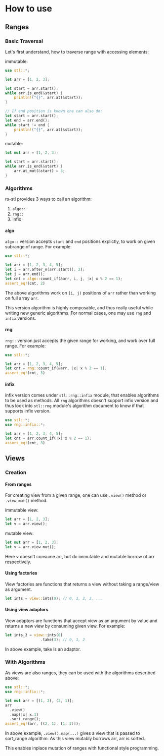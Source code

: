 # How to use

## Ranges

### Basic Traversal

Let's first understand, how to traverse range with accessing elements:

immutable:

```rust
use stl::*;

let arr = [1, 2, 3];

let start = arr.start();
while arr.is_end(&start) {
    println!("{}", arr.at(&start));
}

// If end position is known one can also do:
let start = arr.start();
let end = arr.end();
while start != end {
    println!("{}", arr.at(&start));
}
```

mutable:

```rust
let mut arr = [1, 2, 3];

let start = arr.start();
while arr.is_end(&start) {
    arr.at_mut(&start) = 3;
}
```

### Algorithms

rs-stl provides 3 ways to call an algorithm:

1. `algo::`
2. `rng::`
3. infix

#### algo

`algo::` version accepts `start` and `end` positions explictly, to work on given
subrange of range. For example:

```rust
use stl::*;

let arr = [1, 2, 3, 4, 5];
let i = arr.after_n(arr.start(), 2);
let j = arr.end();
let cnt = algo::count_if(&arr, i, j, |x| x % 2 == 1);
assert_eq!(cnt, 2)
```

The above algorithms work on `[i, j)` positions of `arr` rather than working
on full array `arr`.

This version algorithm is highly composable, and thus really useful while writing
new generic algorithms. For normal cases, one may use `rng` and `infix` versions.

#### rng

`rng::` version just accepts the given range for working, and work over full
range. For example:

```rust
use stl::*;

let arr = [1, 2, 3, 4, 5];
let cnt = rng::count_if(&arr, |x| x % 2 == 1);
assert_eq!(cnt, 3)
```

#### infix

infix version comes under `stl::rng::infix` module, that enables algorithms
to be used as methods. All `rng` algorithms doesn't support infix version and
thus look into `stl::rng` module's algorithm document to know if that supports
infix version.

```rust
use stl::*;
use rng::infix::*;

let arr = [1, 2, 3, 4, 5];
let cnt = arr.count_if(|x| x % 2 == 1);
assert_eq!(cnt, 3)
```

## Views

### Creation

#### From ranges

For creating view from a given range, one can use `.view()` method or `.view_mut()`
method.

immutable view:

```rust
let arr = [1, 2, 3];
let v = arr.view();
```

mutable view:

```rust
let mut arr = [1, 2, 3];
let v = arr.view_mut();
```

Here v doesn't consume arr, but do immutable and mutable borrow of arr respectively.

#### Using factories

View factories are functions that returns a view without taking a range/view
as argument.

```rust
let ints = view::ints(0); // 0, 1, 2, 3, ...
```

#### Using view adaptors

View adaptors are functions that accept view as an argument by value and
returns a new view by consuming given view. For example:

```rust
let ints_3 = view::ints(0)
                .take(3); // 0, 1, 2
```

In above example, take is an adaptor.

### With Algorithms

As views are also ranges, they can be used with the algorithms described above:

```rust
use stl::*;
use rng::infix::*;

let mut arr = [(1, 2), (2, 1)];
arr
  .view()
  .map(|x| x.1)
  .sort_range();
assert_eq!(arr, [(2, 1), (1, 2)]);
```

In above example, `.view().map(...)` gives a view that is passed to sort_range
algorithm. As this view mutably borrows arr, arr is sorted.

This enables inplace mutation of ranges with functional style programming.
